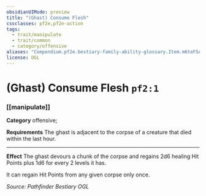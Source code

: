 ```yaml
---
obsidianUIMode: preview
title: "(Ghast) Consume Flesh"
cssclasses: pf2e,pf2e-action
tags:
  - trait/manipulate
  - trait/common
  - category/offensive
aliases: "Compendium.pf2e.bestiary-family-ability-glossary.Item.m6teF5ADh7vuM8Zr"
license: OGL
---
```

# (Ghast) Consume Flesh `pf2:1`

### [[manipulate]]

**Category** offensive; 




**Requirements** The ghast is adjacent to the corpse of a creature that died within the last hour.

* * *

**Effect** The ghast devours a chunk of the corpse and regains 2d6 healing Hit Points plus 1d6 for every 2 levels it has.

It can regain Hit Points from any given corpse only once.

*Source: Pathfinder Bestiary*
*OGL*